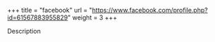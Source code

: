 +++
title = "facebook"
url = "https://www.facebook.com/profile.php?id=61567883955829"
weight = 3
+++

Description
